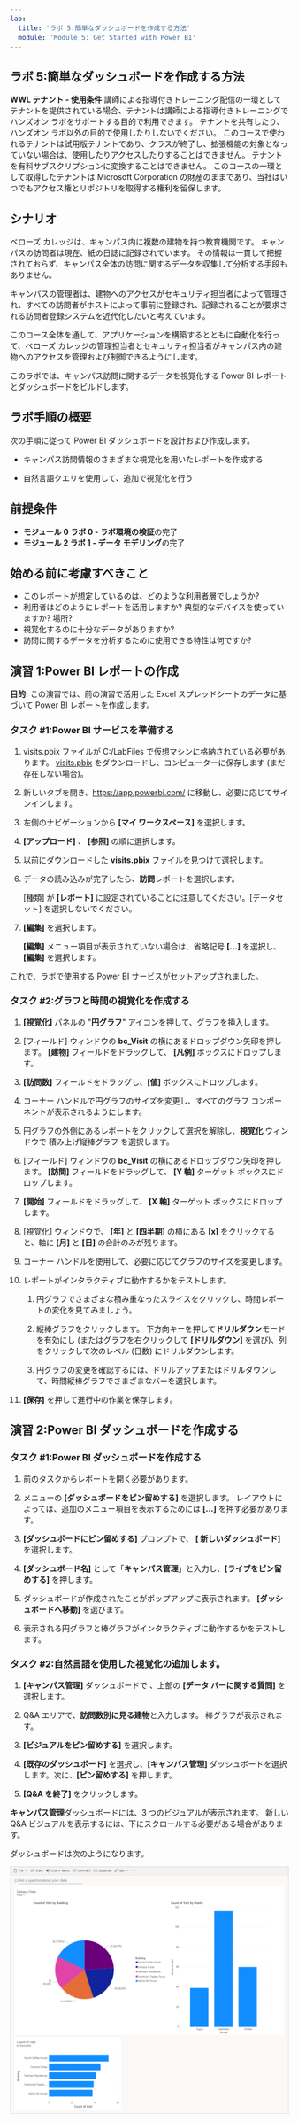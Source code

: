 ```yaml
---
lab:
  title: 'ラボ 5:簡単なダッシュボードを作成する方法'
  module: 'Module 5: Get Started with Power BI'
---
```


## ラボ 5:簡単なダッシュボードを作成する方法

**WWL テナント - 使用条件** 講師による指導付きトレーニング配信の一環としてテナントを提供されている場合、テナントは講師による指導付きトレーニングでハンズオン ラボをサポートする目的で利用できます。 テナントを共有したり、ハンズオン ラボ以外の目的で使用したりしないでください。 このコースで使われるテナントは試用版テナントであり、クラスが終了し、拡張機能の対象となっていない場合は、使用したりアクセスしたりすることはできません。 テナントを有料サブスクリプションに変換することはできません。 このコースの一環として取得したテナントは Microsoft Corporation の財産のままであり、当社はいつでもアクセス権とリポジトリを取得する権利を留保します。 

## シナリオ

ベローズ カレッジは、キャンパス内に複数の建物を持つ教育機関です。 キャンパスの訪問者は現在、紙の日誌に記録されています。 その情報は一貫して把握されておらず、キャンパス全体の訪問に関するデータを収集して分析する手段もありません。

キャンパスの管理者は、建物へのアクセスがセキュリティ担当者によって管理され、すべての訪問者がホストによって事前に登録され、記録されることが要求される訪問者登録システムを近代化したいと考えています。

このコース全体を通して、アプリケーションを構築するとともに自動化を行って、ベローズ カレッジの管理担当者とセキュリティ担当者がキャンパス内の建物へのアクセスを管理および制御できるようにします。

このラボでは、キャンパス訪問に関するデータを視覚化する Power BI レポートとダッシュボードをビルドします。

## ラボ手順の概要

次の手順に従って Power BI ダッシュボードを設計および作成します。

-   キャンパス訪問情報のさまざまな視覚化を用いたレポートを作成する

-   自然言語クエリを使用して、追加で視覚化を行う

## 前提条件

- **モジュール 0 ラボ 0 - ラボ環境の検証**の完了
- **モジュール 2 ラボ 1 - データ モデリング**の完了

## 始める前に考慮すべきこと

-   このレポートが想定しているのは、どのような利用者層でしょうか?
-   利用者はどのようにレポートを活用しますか? 典型的なデバイスを使っていますか? 場所?
-   視覚化するのに十分なデータがありますか?
-   訪問に関するデータを分析するために使用できる特性は何ですか?

## 演習 1:Power BI レポートの作成

**目的:** この演習では、前の演習で活用した Excel スプレッドシートのデータに基づいて Power BI レポートを作成します。

### タスク \#1:Power BI サービスを準備する

1.  visits.pbix ファイルが C:/LabFiles で仮想マシンに格納されている必要があります。 [visits.pbix](https://github.com/MicrosoftLearning/PL-900-Microsoft-Power-Platform-Fundamentals/raw/master/Allfiles/visits.pbix) をダウンロードし、コンピューターに保存します (まだ存在しない場合)。

2.  新しいタブを開き、<https://app.powerbi.com/> に移動し、必要に応じてサインインします。

3.  左側のナビゲーションから **[マイ ワークスペース]** を選択します。

5.  **[アップロード]** 、 **[参照]** の順に選択します。

6.  以前にダウンロードした **visits.pbix** ファイルを見つけて選択します。 

7.  データの読み込みが完了したら、**訪問**レポートを選択します。

    [種類] が **[レポート]** に設定されていることに注意してください。[データセット] を選択しないでください。

8.  **[編集]** を選択します。 

    **[編集]** メニュー項目が表示されていない場合は、省略記号 **[...]** を選択し、 **[編集]** を選択します。

これで、ラボで使用する Power BI サービスがセットアップされました。


### タスク \#2:グラフと時間の視覚化を作成する

1.  **[視覚化]** パネルの "**円グラフ**" アイコンを押して、グラフを挿入します。

2.  [フィールド] ウィンドウの **bc_Visit** の横にあるドロップダウン矢印を押します。 **[建物]** フィールドをドラッグして、 **[凡例]** ボックスにドロップします。

3.  **[訪問数]** フィールドをドラッグし、**[値]** ボックスにドロップします。

4.  コーナー ハンドルで円グラフのサイズを変更し、すべてのグラフ コンポーネントが表示されるようにします。

5.  円グラフの外側にあるレポートをクリックして選択を解除し、**視覚化** ウィンドウで 積み上げ縦棒グラフ を選択します。

6.  [フィールド] ウィンドウの **bc_Visit** の横にあるドロップダウン矢印を押します。 **[訪問]** フィールドをドラッグして、 **[Y 軸]** ターゲット ボックスにドロップします。

7.  **[開始]** フィールドをドラッグして、 **[X 軸]** ターゲット ボックスにドロップします。

8.  [視覚化] ウィンドウで、 **[年]** と **[四半期]** の横にある **[x]** をクリックすると、軸に **[月]** と **[日]** の合計のみが残ります。

9.  コーナー ハンドルを使用して、必要に応じてグラフのサイズを変更します。

10. レポートがインタラクティブに動作するかをテストします。

    1.  円グラフでさまざまな積み重なったスライスをクリックし、時間レポートの変化を見てみましょう。

    2.  縦棒グラフをクリックします。 下方向キーを押して**ドリルダウン**モードを有効にし (またはグラフを右クリックして **[ドリルダウン]** を選び)、列をクリックして次のレベル (日数) にドリルダウンします。

    3.  円グラフの変更を確認するには、ドリルアップまたはドリルダウンして、時間縦棒グラフでさまざまなバーを選択します。

11. **[保存]** を押して進行中の作業を保存します。

## 演習 2:Power BI ダッシュボードを作成する

### タスク \#1:Power BI ダッシュボードを作成する

1.  前のタスクからレポートを開く必要があります。

2.  メニューの **[ダッシュボードをピン留めする]** を選択します。 レイアウトによっては、追加のメニュー項目を表示するためには **[...]** を押す必要があります。

3.  **[ダッシュボードにピン留めする]** プロンプトで、 **[ 新しいダッシュボード]** を選択します。

4.  **[ダッシュボード名]** として「**キャンパス管理**」と入力し、**[ライブをピン留めする]** を押します。

5.  ダッシュボードが作成されたことがポップアップに表示されます。 **[ダッシュボードへ移動]** を選びます。

6.  表示される円グラフと棒グラフがインタラクティブに動作するかをテストします。

### タスク \#2:自然言語を使用した視覚化の追加します。

1.  **[キャンパス管理]** ダッシュボードで 、上部の **[データ バーに関する質問]** を選択します。

2.  Q&A エリアで、**訪問数別に見る建物**と入力します。 棒グラフが表示されます。

3.  **[ビジュアルをピン留めする]** を選択します。

4.  **[既存のダッシュボード]** を選択し、**[キャンパス管理]** ダッシュボードを選択します。次に、**[ピン留めする]** を押します。

5.  **[Q&A を終了]** をクリックします。

**キャンパス管理**ダッシュボードには、3 つのビジュアルが表示されます。 新しい Q&A ビジュアルを表示するには、下にスクロールする必要がある場合があります。

ダッシュボードは次のようになります。

![](media/5-powerbi-result.png)
